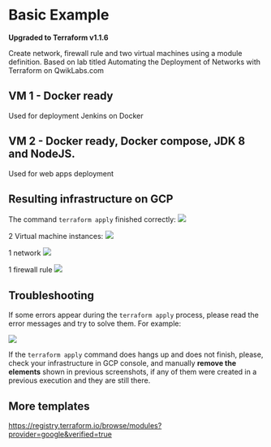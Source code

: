 # Basic Example
__Upgraded to Terraform v1.1.6__

Create network, firewall rule and two virtual machines using a module definition.
Based on lab titled Automating the Deployment of Networks with Terraform on QwikLabs.com

## VM 1 - Docker ready
Used for deployment Jenkins on Docker

## VM 2 - Docker ready, Docker compose, JDK 8 and NodeJS.
Used for web apps deployment 

## Resulting infrastructure on GCP

The command `terraform apply` finished correctly:
![](docs/images/apply-completed-ok.png)

2 Virtual machine instances: 
![](docs/images/vm-instances.png)

1 network 
![](docs/images/redes.png)

1 firewall rule
![](docs/images/firewall-rule.png)

## Troubleshooting

If some errors appear during the `terraform apply` process, please read the error messages and try to solve them. For example:

![](docs/images/error-file-public-key.png)

If the `terraform apply` command does hangs up and does not finish, please, check your infrastructure in GCP console, and manually **remove the elements** shown in previous screenshots, if any of them were created in a previous execution and they are still there.

## More templates

https://registry.terraform.io/browse/modules?provider=google&verified=true


